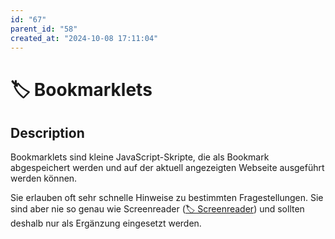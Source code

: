 ```yaml
---
id: "67"
parent_id: "58"
created_at: "2024-10-08 17:11:04"
---
```


# 🏷️ Bookmarklets

## Description

Bookmarklets sind kleine JavaScript-Skripte, die als Bookmark abgespeichert werden und auf der aktuell angezeigten Webseite ausgeführt werden können.

Sie erlauben oft sehr schnelle Hinweise zu bestimmten Fragestellungen. Sie sind aber nie so genau wie Screenreader ([🏷️ Screenreader](/en/tags/werkzeuge/screenreader)) und sollten deshalb nur als Ergänzung eingesetzt werden.